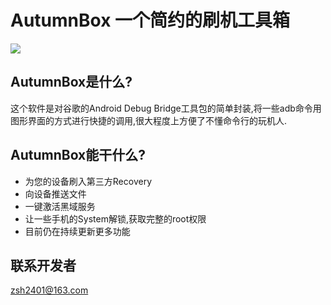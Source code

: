 # AutumnBox 一个简约的刷机工具箱
![](raw.githubusercontent.com/zsh2401/AutumnBox/master/Image/demo.png)
## AutumnBox是什么?
这个软件是对谷歌的Android Debug Bridge工具包的简单封装,将一些adb命令用图形界面的方式进行快捷的调用,很大程度上方便了不懂命令行的玩机人.
## AutumnBox能干什么?
* 为您的设备刷入第三方Recovery
* 向设备推送文件
* 一键激活黑域服务
* 让一些手机的System解锁,获取完整的root权限
* 目前仍在持续更新更多功能
## 联系开发者
zsh2401@163.com
